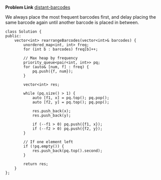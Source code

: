 **Problem Link** [distant-barcodes](https://leetcode.com/problems/distant-barcodes)

We always place the most frequent barcodes first, and delay placing the same barcode again until another barcode is placed in between.
```
class Solution {
public:
    vector<int> rearrangeBarcodes(vector<int>& barcodes) {
        unordered_map<int, int> freq;
        for (int b : barcodes) freq[b]++;

        // Max heap by frequency
        priority_queue<pair<int, int>> pq;
        for (auto& [num, f] : freq) {
            pq.push({f, num});
        }

        vector<int> res;
        
        while (pq.size() > 1) {
            auto [f1, x] = pq.top(); pq.pop();
            auto [f2, y] = pq.top(); pq.pop();

            res.push_back(x);
            res.push_back(y);

            if (--f1 > 0) pq.push({f1, x});
            if (--f2 > 0) pq.push({f2, y});
        }

        // If one element left
        if (!pq.empty()) {
            res.push_back(pq.top().second);
        }

        return res;
    }
};
```